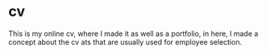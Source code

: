 # cv
This is my online cv, where I made it as well as a portfolio, in here, I made a concept about the cv ats that are usually used for employee selection.
